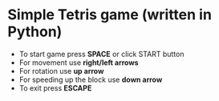 # Simple Tetris game (written in Python)

* To start game press **SPACE** or click START button <br/>
* For movement use **right/left arrows** <br/>
* For rotation use **up arrow** <br/>
* For speeding up the block use **down arrow** <br/>
* To exit press **ESCAPE**